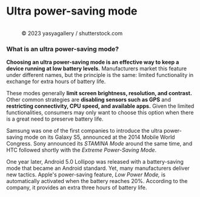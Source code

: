 # Ultra power-saving mode

<figure><img src="https://images.versus.io/property/blackandwhitescreen-1598741937055.variety.jpg" alt=""><figcaption><p>© 2023 yasyagallery / shutterstock.com</p></figcaption></figure>

### What is an ultra power-saving mode?

**Choosing an ultra power-saving mode is an effective way to keep a device running at low battery levels.** Manufacturers market this feature under different names, but the principle is the same: limited functionality in exchange for extra hours of battery life.

&#x20;

These modes generally **limit screen brightness, resolution, and contrast.** Other common strategies are **disabling sensors such as GPS** and **restricting connectivity, CPU speed, and available apps.** Given the limited functionalities, consumers may only want to choose this option when there is a great need to preserve battery life.

&#x20;

Samsung was one of the first companies to introduce the ultra power-saving mode on its Galaxy S5, announced at the 2014 Mobile World Congress. Sony announced its _STAMINA Mode_ around the same time, and HTC followed shortly with the _Extreme Power-Saving Mode_.

&#x20;

One year later, Android 5.0 Lollipop was released with a battery-saving mode that became an Android standard. Yet, many manufacturers deliver new tactics. Apple's power-saving feature, _Low Power Mode,_ is automatically activated when the battery reaches 20%. According to the company, it provides an extra three hours of battery life.

